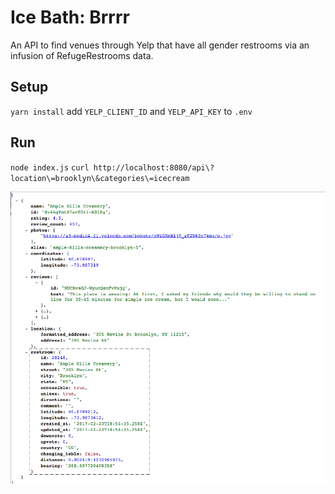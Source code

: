 Ice Bath: Brrrr
===============

An API to find venues through Yelp that have all gender restrooms via an infusion of RefugeRestrooms data.

## Setup
`yarn install`
add `YELP_CLIENT_ID` and `YELP_API_KEY` to `.env` 

## Run
`node index.js`
`curl http://localhost:8080/api\?location\=brooklyn\&categories\=icecream`

![screenshot of API response](screenshot.png)

